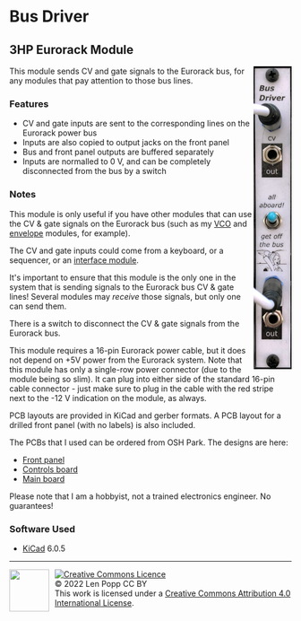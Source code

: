 # Bus Driver

## 3HP Eurorack Module

<img src="Bus-Driver.jpg" style="float:right">

This module sends CV and gate signals to the Eurorack bus, for any modules that pay attention to those bus lines.

### Features
- CV and gate inputs are sent to the corresponding lines on the Eurorack power bus
- Inputs are also copied to output jacks on the front panel
- Bus and front panel outputs are buffered separately
- Inputs are normalled to 0 V, and can be completely disconnected from the bus by a switch

### Notes
This module is only useful if you have other modules that can use the CV & gate signals on the Eurorack bus (such as my [VCO](https://github.com/Len42/Synth/tree/main/modules/VCO-2131) and [envelope](https://github.com/Len42/Synth/tree/main/modules/Envelope2) modules, for example).

The CV and gate inputs could come from a keyboard, or a sequencer, or an [interface module](https://www.expert-sleepers.co.uk/es8.html).

It's important to ensure that this module is the only one in the system that is sending signals to the Eurorack bus CV & gate lines! Several modules may _receive_ those signals, but only one can send them.

There is a switch to disconnect the CV & gate signals from the Eurorack bus.

This module requires a 16-pin Eurorack power cable, but it does not depend on +5V power from the Eurorack system. Note that this module has only a single-row power connector (due to the module being so slim). It can plug into either side of the standard 16-pin cable connector - just make sure to plug in the cable with the red stripe next to the -12 V indication on the module, as always.

PCB layouts are provided in KiCad and gerber formats. A PCB layout for a drilled front panel (with no labels) is also included.

The PCBs that I used can be ordered from OSH Park. The designs are here:
- [Front panel](https://oshpark.com/shared_projects/DCkcxofG)
- [Controls board](https://oshpark.com/shared_projects/zJFNumpm)
- [Main board](https://oshpark.com/shared_projects/tTGp0mmq)

Please note that I am a hobbyist, not a trained electronics engineer. No guarantees!

### Software Used

* [KiCad](https://www.kicad.org/) 6.0.5

<hr /><div><div style="float:left; padding-right:10px;"><img src="https://i0.wp.com/www.oshwa.org/wp-content/uploads/2014/03/oshw-logo-100-px.png" width=71 height=75 /></div><div style="xfloat:left; padding-left:10px;"><a rel="license" href="http://creativecommons.org/licenses/by/4.0/"><img alt="Creative Commons Licence" style="border-width:0;" src="https://i.creativecommons.org/l/by/4.0/88x31.png" /></a><br />© 2022 Len Popp CC BY<br />This work is licensed under a <a rel="license" href="http://creativecommons.org/licenses/by/4.0/">Creative Commons Attribution 4.0 International License</a>.</div></div>